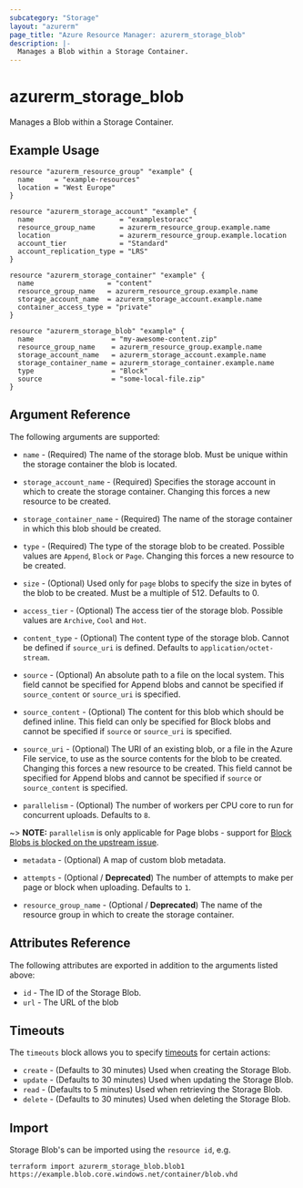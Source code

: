 ```yaml
---
subcategory: "Storage"
layout: "azurerm"
page_title: "Azure Resource Manager: azurerm_storage_blob"
description: |-
  Manages a Blob within a Storage Container.
---
```


# azurerm_storage_blob

Manages a Blob within a Storage Container.

## Example Usage

```hcl
resource "azurerm_resource_group" "example" {
  name     = "example-resources"
  location = "West Europe"
}

resource "azurerm_storage_account" "example" {
  name                     = "examplestoracc"
  resource_group_name      = azurerm_resource_group.example.name
  location                 = azurerm_resource_group.example.location
  account_tier             = "Standard"
  account_replication_type = "LRS"
}

resource "azurerm_storage_container" "example" {
  name                  = "content"
  resource_group_name   = azurerm_resource_group.example.name
  storage_account_name  = azurerm_storage_account.example.name
  container_access_type = "private"
}

resource "azurerm_storage_blob" "example" {
  name                   = "my-awesome-content.zip"
  resource_group_name    = azurerm_resource_group.example.name
  storage_account_name   = azurerm_storage_account.example.name
  storage_container_name = azurerm_storage_container.example.name
  type                   = "Block"
  source                 = "some-local-file.zip"
}
```

## Argument Reference

The following arguments are supported:

* `name` - (Required) The name of the storage blob. Must be unique within the storage container the blob is located.

* `storage_account_name` - (Required) Specifies the storage account in which to create the storage container.
 Changing this forces a new resource to be created.

* `storage_container_name` - (Required) The name of the storage container in which this blob should be created.

* `type` - (Required) The type of the storage blob to be created. Possible values are `Append`, `Block` or `Page`. Changing this forces a new resource to be created.

* `size` - (Optional) Used only for `page` blobs to specify the size in bytes of the blob to be created. Must be a multiple of 512. Defaults to 0.

* `access_tier` - (Optional) The access tier of the storage blob. Possible values are `Archive`, `Cool` and `Hot`.

* `content_type` - (Optional) The content type of the storage blob. Cannot be defined if `source_uri` is defined. Defaults to `application/octet-stream`.

* `source` - (Optional) An absolute path to a file on the local system. This field cannot be specified for Append blobs and cannot be specified if `source_content` or `source_uri` is specified.

* `source_content` - (Optional) The content for this blob which should be defined inline. This field can only be specified for Block blobs and cannot be specified if `source` or `source_uri` is specified.

* `source_uri` - (Optional) The URI of an existing blob, or a file in the Azure File service, to use as the source contents
    for the blob to be created. Changing this forces a new resource to be created. This field cannot be specified for Append blobs and cannot be specified if `source` or `source_content` is specified.

* `parallelism` - (Optional) The number of workers per CPU core to run for concurrent uploads. Defaults to `8`.

~> **NOTE:** `parallelism` is only applicable for Page blobs - support for [Block Blobs is blocked on the upstream issue](https://github.com/tombuildsstuff/giovanni/issues/15).

* `metadata` - (Optional) A map of custom blob metadata.

* `attempts` - (Optional / **Deprecated**) The number of attempts to make per page or block when uploading. Defaults to `1`.

* `resource_group_name` - (Optional / **Deprecated**) The name of the resource group in which to create the storage container.

## Attributes Reference

The following attributes are exported in addition to the arguments listed above:

* `id` - The ID of the Storage Blob.
* `url` - The URL of the blob

## Timeouts

The `timeouts` block allows you to specify [timeouts](https://www.terraform.io/docs/configuration/resources.html#timeouts) for certain actions:

* `create` - (Defaults to 30 minutes) Used when creating the Storage Blob.
* `update` - (Defaults to 30 minutes) Used when updating the Storage Blob.
* `read` - (Defaults to 5 minutes) Used when retrieving the Storage Blob.
* `delete` - (Defaults to 30 minutes) Used when deleting the Storage Blob.

## Import

Storage Blob's can be imported using the `resource id`, e.g.

```shell
terraform import azurerm_storage_blob.blob1 https://example.blob.core.windows.net/container/blob.vhd
```

